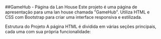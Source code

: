 ##GameHub - Página da Lan House
Este projeto é uma página de apresentação para uma lan house chamada "GameHub". Utiliza HTML e CSS com Bootstrap para criar uma interface responsiva e estilizada.

Estrutura do Projeto
A página HTML é dividida em várias seções principais, cada uma com sua própria funcionalidade:
